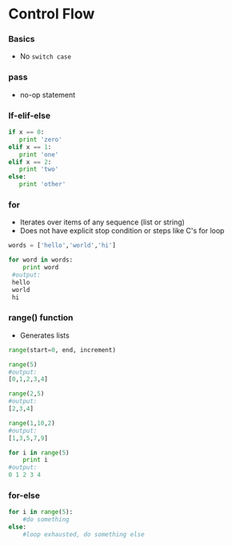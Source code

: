 # Control Flow

### Basics
 * No ```switch case```

### pass
 * no-op statement
 
### If-elif-else

 ```python
if x == 0:
    print 'zero'
elif x == 1:
    print 'one'
elif x == 2:
    print 'two'
else:
    print 'other'
 ```

### for

* Iterates over items of any sequence (list or string)
* Does not have explicit stop condition or steps like C's for loop

```python
words = ['hello','world','hi']

for word in words:
    print word
 #output:
 hello
 world
 hi
 ```

### range() function

* Generates lists

```python
range(start=0, end, increment)

range(5)
#output:
[0,1,2,3,4]

range(2,5)
#output:
[2,3,4]

range(1,10,2)
#output:
[1,3,5,7,9]

for i in range(5)
    print i
#output:
0 1 2 3 4
```

### for-else

```python
for i in range(5):
    #do something
else:
    #loop exhausted, do something else
```